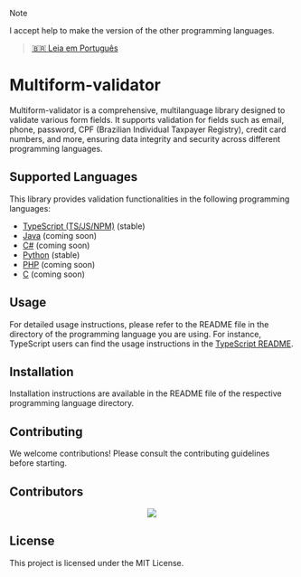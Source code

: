 > [!NOTE]
> I accept help to make the version of the other programming languages.

> [🇧🇷 Leia em Português](README.pt.md)

# Multiform-validator

Multiform-validator is a comprehensive, multilanguage library designed to validate various form fields. It supports validation for fields such as email, phone, password, CPF (Brazilian Individual Taxpayer Registry), credit card numbers, and more, ensuring data integrity and security across different programming languages.

## Supported Languages

This library provides validation functionalities in the following programming languages:

- [TypeScript (TS/JS/NPM)](https://github.com/Multiform-Validator/typescript-javascript/blob/main/README.md) (stable)
- [Java](https://github.com/Multiform-Validator/java/blob/main/README.md) (coming soon)
- [C#](https://github.com/Multiform-Validator/csharp/blob/main/README.md) (coming soon)
- [Python](https://github.com/Multiform-Validator/python/blob/main/README.md) (stable)
- [PHP](https://github.com/Multiform-Validator/php/blob/main/README.md) (coming soon)
- [C](https://github.com/Multiform-Validator/c/blob/main/README.md) (coming soon)

## Usage

For detailed usage instructions, please refer to the README file in the directory of the programming language you are using. For instance, TypeScript users can find the usage instructions in the [TypeScript README](https://github.com/Multiform-Validator/typescript-javascript/blob/main/README.md).

## Installation

Installation instructions are available in the README file of the respective programming language directory.

## Contributing

We welcome contributions! Please consult the contributing guidelines before starting.

## Contributors

<a style="display: flex; justify-content: center;" href="https://github.com/gabriel-logan/multiform-validator/graphs/contributors">
    <img src="https://contrib.rocks/image?repo=gabriel-logan/multiform-validator" />
</a>

## License

This project is licensed under the MIT License.
